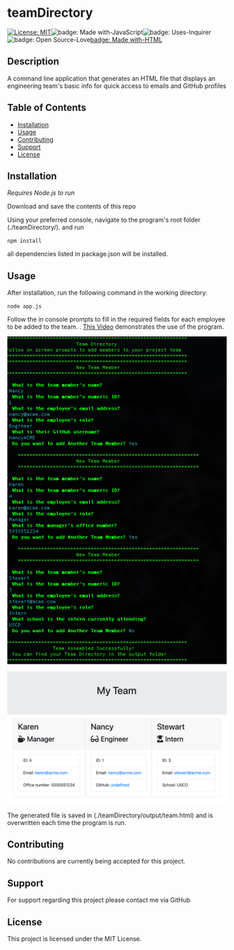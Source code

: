 # teamDirectory


[![License: MIT](https://img.shields.io/badge/License-MIT-blue.svg)](https://www.gnu.org/licenses/gpl-3.0)![badge: Made with-JavaScript](https://img.shields.io/badge/Made%20with-JavaScript-Yellow)![badge: Uses-Inquirer](https://img.shields.io/badge/Uses-Inquirer-orange)![badge: Open Source-Love](https://img.shields.io/badge/Open%20Source-Love-purple)[badge: Made with-HTML](https://img.shields.io/badge/Made%20with-HTML-red)

## Description

A command line application that generates an HTML file that displays an engineering team's basic info for quick access to emails and GitHub profiles

## Table of Contents

* [Installation](#installation)
* [Usage](#usage)
* [Contributing](#contributing)
* [Support](#support)
* [License](#license)

## Installation

*Requires Node.js to run*

Download and save the contents of this repo

Using your preferred console, navigate to the program's root folder (./teamDirectory/). and run
```
npm install
```
all dependencies listed in package.json will be installed.

## Usage
After installation, run the following command in the working directory:
```
node app.js
```
Follow the in console prompts to fill in the required fields for each employee to be added to the team. . [This Video](https://drive.google.com/file/d/1sW5d1VBzsSB6ke00nE881DNrLXIXPftJ/view) demonstrates the use of the program.

![console example](./assets/terminal.png)

![site example](./assets/Site.png)

The generated file is saved in (./teamDirectory/output/team.html) and is overwritten each time the program is run.

## Contributing

No contributions are currently being accepted for this project.

## Support

For support regarding this project please contact me via GitHub

## License

This project is licensed under the MIT License.